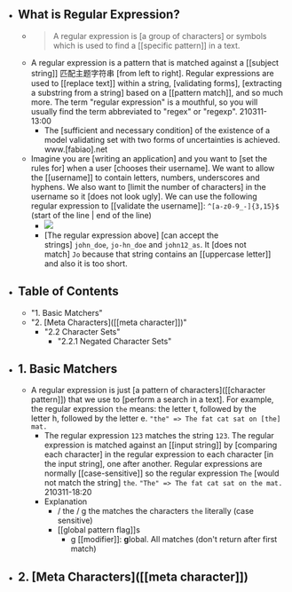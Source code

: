 - ## What is Regular Expression?
    - > A regular expression is [a group of characters] or symbols which is used to find a [[specific pattern]] in a text.
    - A regular expression is a pattern that is matched against a [[subject string]] 匹配主题字符串 [from left to right]. Regular expressions are used to [[replace text]] within a string, [validating forms], [extracting a substring from a string] based on a [[pattern match]], and so much more. The term "regular expression" is a mouthful, so you will usually find the term abbreviated to "regex" or "regexp".
210311-13:00
        - The [sufficient and necessary condition] of the existence of a model validating set with two forms of uncertainties is achieved. www.[fabiao].net
    - Imagine you are [writing an application] and you want to [set the rules for] when a user [chooses their username]. We want to allow the [[username]] to contain letters, numbers, underscores and hyphens. We also want to [limit the number of characters] in the username so it [does not look ugly]. We can use the following regular expression to [[validate the username]]: `^[a-z0-9_-]{3,15}$` (start of the line | end of the line)
        - ![](https://raw.githubusercontent.com/ziishaned/learn-regex/master/img/regexp-en.png)
        - [The regular expression above] [can accept the strings] `john_doe`, `jo-hn_doe` and `john12_as`. It [does not match] `Jo` because that string contains an [[uppercase letter]] and also it is too short.
- ## Table of Contents
    - "1. Basic Matchers"
    - "2. [Meta Characters]([[meta character]])"
        - "2.2 Character Sets"
            - "2.2.1 Negated Character Sets"
- ## 1. Basic Matchers
    - A regular expression is just [a pattern of characters]([[character pattern]]) that we use to [perform a search in a text]. For example, the regular expression `the` means: the letter t, followed by the letter h, followed by the letter e.
`"the" => The fat cat sat on [the] mat.`
        - The regular expression `123` matches the string `123`. The regular expression is matched against an [[input string]] by [comparing each character] in the regular expression to each character [in the input string], one after another. Regular expressions are normally [[case-sensitive]] so the regular expression `The` [would not match the string] `the`.
`"The" => The fat cat sat on the mat.`
210311-18:20
        - Explanation 
            - / the / g
the matches the characters `the` literally (case sensitive)
            - [[global pattern flag]]s
                - g [[modifier]]: **g**lobal. All matches (don't return after first match)
- ## 2. [Meta Characters]([[meta character]])
